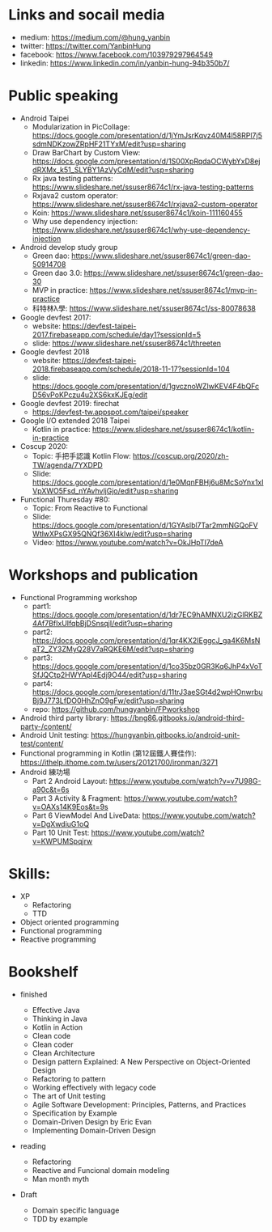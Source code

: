 # Links and socail media
- medium: https://medium.com/@hung_yanbin
- twitter: https://twitter.com/YanbinHung
- facebook: https://www.facebook.com/103979297964549
- linkedin: https://www.linkedin.com/in/yanbin-hung-94b350b7/

# Public speaking
- Android Taipei
  + Modularization in PicCollage: https://docs.google.com/presentation/d/1jYmJsrKqvz40M4l58RPl7j5sdmNDKzowZRpHF21TYxM/edit?usp=sharing
  + Draw BarChart by Custom View: https://docs.google.com/presentation/d/1S00XpRqdaOCWybYxD8ejdRXMx_k51_SLYBY1AzVyCdM/edit?usp=sharing
  + Rx java testing patterns: https://www.slideshare.net/ssuser8674c1/rx-java-testing-patterns
  + Rxjava2 custom operator: https://www.slideshare.net/ssuser8674c1/rxjava2-custom-operator
  + Koin: https://www.slideshare.net/ssuser8674c1/koin-111160455
  + Why use dependency injection: https://www.slideshare.net/ssuser8674c1/why-use-dependency-injection
- Android develop study group
  + Green dao: https://www.slideshare.net/ssuser8674c1/green-dao-50914708
  + Green dao 3.0: https://www.slideshare.net/ssuser8674c1/green-dao-30
  + MVP in practice: https://www.slideshare.net/ssuser8674c1/mvp-in-practice
  + 科特林λ學: https://www.slideshare.net/ssuser8674c1/ss-80078638
- Google devfest 2017: 
  + website: https://devfest-taipei-2017.firebaseapp.com/schedule/day1?sessionId=5
  + slide: https://www.slideshare.net/ssuser8674c1/threeten
- Google devfest 2018
  + website: https://devfest-taipei-2018.firebaseapp.com/schedule/2018-11-17?sessionId=104
  + slide: https://docs.google.com/presentation/d/1gvcznoWZlwKEV4F4bQFcD56vPoKPczu4u2XS6kxKJEg/edit
- Google devfest 2019: firechat 
  + https://devfest-tw.appspot.com/taipei/speaker
- Google I/O extended 2018 Taipei
  + Kotlin in practice: https://www.slideshare.net/ssuser8674c1/kotlin-in-practice
- Coscup 2020: 
  + Topic: 手把手認識 Kotlin Flow: https://coscup.org/2020/zh-TW/agenda/7YXDPD
  + Slide: https://docs.google.com/presentation/d/1e0MqnFBHj6u8McSoYnx1xIVpXWO5Fsd_nYAvhvljGjo/edit?usp=sharing
- Functional Thuresday #80:
  + Topic: From Reactive to Functional
  + Slide: https://docs.google.com/presentation/d/1GYAslbl7Tar2mmNGQoFVWtlwXPsGX95QNQf36XI4kIw/edit?usp=sharing
  + Video: https://www.youtube.com/watch?v=OkJHpTI7deA

# Workshops and publication
- Functional Programming workshop
  + part1: https://docs.google.com/presentation/d/1dr7EC9hAMNXU2jzGlRKBZ4Af7BfIxUIfqbBjDSnsqjI/edit?usp=sharing
  + part2: https://docs.google.com/presentation/d/1qr4KX2IEggcJ_ga4K6MsNaT2_ZY3ZMyQ28V7aRQKE6M/edit?usp=sharing
  + part3: https://docs.google.com/presentation/d/1co35bz0GR3Kq6JhP4xVoTSfJQCtp2HWYApI4Edj9O44/edit?usp=sharing
  + part4: https://docs.google.com/presentation/d/11trJ3aeSGt4d2wpHOnwrbuBj9J773LfDO0HhZnO9gFw/edit?usp=sharing
  + repo: https://github.com/hungyanbin/FPworkshop
- Android third party library: https://bng86.gitbooks.io/android-third-party-/content/
- Android Unit testing: https://hungyanbin.gitbooks.io/android-unit-test/content/
- Functional programming in Kotlin (第12屆鐵人賽佳作): https://ithelp.ithome.com.tw/users/20121700/ironman/3271
- Android 練功場
  + Part 2 Android Layout: https://www.youtube.com/watch?v=v7U98G-a90c&t=6s
  + Part 3 Activity & Fragment: https://www.youtube.com/watch?v=OAXs14K9Eos&t=9s
  + Part 6 ViewModel And LiveData: https://www.youtube.com/watch?v=DgXwdiuG1oQ
  + Part 10 Unit Test: https://www.youtube.com/watch?v=KWPUMSpqjrw

# Skills:
- XP
  + Refactoring
  + TTD
- Object oriented programming
- Functional programming
- Reactive programming

# Bookshelf
- finished
  + Effective Java
  + Thinking in Java
  + Kotlin in Action
  + Clean code
  + Clean coder
  + Clean Architecture
  + Design pattern Explained: A New Perspective on Object-Oriented Design
  + Refactoring to pattern
  + Working effectively with legacy code
  + The art of Unit testing
  + Agile Software Development: Principles, Patterns, and Practices
  + Specification by Example
  + Domain-Driven Design by Eric Evan
  + Implementing Domain-Driven Design

- reading
  + Refactoring
  + Reactive and Funcional domain modeling
  + Man month myth

- Draft
  + Domain specific language
  + TDD by example

